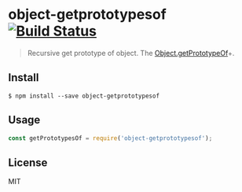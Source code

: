 # object-getprototypesof [![Build Status](https://travis-ci.org/fundon/object-getprototypesof.svg?branch=master)](https://travis-ci.org/fundon/object-getprototypesof)

> Recursive get prototype of object.
> The [Object.getPrototypeOf](https://developer.mozilla.org/en-US/docs/Web/JavaScript/Reference/Global_Objects/Object/getPrototypeOf)+.


## Install

```
$ npm install --save object-getprototypesof
```


## Usage

```js
const getPrototypesOf = require('object-getprototypesof');

```

## License

MIT
